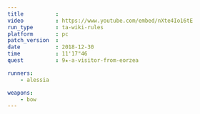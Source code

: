 ```yaml
---
title          :
video          : https://www.youtube.com/embed/nXte4Io16tE
run_type       : ta-wiki-rules
platform       : pc
patch_version  :
date           : 2018-12-30
time           : 11'17"46
quest          : 9★-a-visitor-from-eorzea

runners:
    - alessia

weapons:
    - bow
---
```

